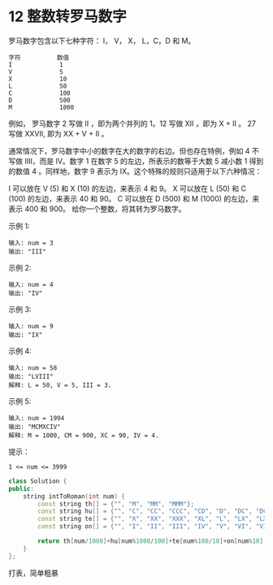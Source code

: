# 12 整数转罗马数字

罗马数字包含以下七种字符： I， V， X， L，C，D 和 M。

    字符          数值
    I             1
    V             5
    X             10
    L             50
    C             100
    D             500
    M             1000

例如， 罗马数字 2 写做 II ，即为两个并列的 1。12 写做 XII ，即为 X + II 。 27 写做  XXVII, 即为 XX + V + II 。

通常情况下，罗马数字中小的数字在大的数字的右边。但也存在特例，例如 4 不写做 IIII，而是 IV。数字 1 在数字 5 的左边，所表示的数等于大数 5 减小数 1 得到的数值 4 。同样地，数字 9 表示为 IX。这个特殊的规则只适用于以下六种情况：

I 可以放在 V (5) 和 X (10) 的左边，来表示 4 和 9。
X 可以放在 L (50) 和 C (100) 的左边，来表示 40 和 90。 
C 可以放在 D (500) 和 M (1000) 的左边，来表示 400 和 900。
给你一个整数，将其转为罗马数字。

 

示例 1:

    输入: num = 3
    输出: "III"

示例 2:

    输入: num = 4
    输出: "IV"

示例 3:

    输入: num = 9
    输出: "IX"
    
示例 4:

    输入: num = 58
    输出: "LVIII"
    解释: L = 50, V = 5, III = 3.

示例 5:

    输入: num = 1994
    输出: "MCMXCIV"
    解释: M = 1000, CM = 900, XC = 90, IV = 4.
    

提示：

`1 <= num <= 3999`

```cpp
class Solution {
public:
    string intToRoman(int num) {
        const string th[] = {"", "M", "MM", "MMM"};
        const string hu[] = {"", "C", "CC", "CCC", "CD", "D", "DC", "DCC", "DCCC", "CM"};
        const string te[] = {"", "X", "XX", "XXX", "XL", "L", "LX", "LXX", "LXXX", "XC"};
        const string on[] = {"", "I", "II", "III", "IV", "V", "VI", "VII", "VIII", "IX"};

        return th[num/1000]+hu[num%1000/100]+te[num%100/10]+on[num%10];
    }
};
```

打表，简单粗暴
